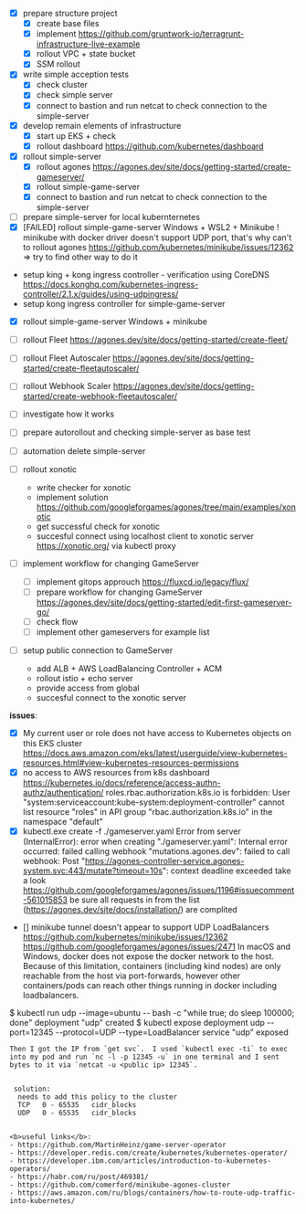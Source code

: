 - [x] prepare structure project
  - [x] create base files
  - [x] implement https://github.com/gruntwork-io/terragrunt-infrastructure-live-example
  - [x] rollout VPC + state bucket
  - [x] SSM rollout

- [x] write simple acception tests
  - [x] check cluster
  - [x] check simple server 
  - [x] connect to bastion and run netcat to check connection to the simple-server 

- [x] develop remain elements of infrastructure 
  - [x] start up EKS + check
  - [x] rollout dashboard https://github.com/kubernetes/dashboard

- [x] rollout simple-server
  - [x] rollout agones https://agones.dev/site/docs/getting-started/create-gameserver/
  - [x] rollout simple-game-server
  - [x] connect to bastion and run netcat to check connection to the simple-server

- [ ]  prepare simple-server for local kubernternetes
  - [x] [FAILED] rollout simple-game-server Windows + WSL2 + Minikube
! minikube with docker driver doesn't support UDP port, that's why can't to rollout agones https://github.com/kubernetes/minikube/issues/12362
=> try to find other way to do it
  - setup king + kong ingress controller - verification using CoreDNS https://docs.konghq.com/kubernetes-ingress-controller/2.1.x/guides/using-udpingress/
  - setup kong ingress controller for simple-game-server  
  - [x] rollout simple-game-server Windows + minikube
  - [ ] rollout Fleet            https://agones.dev/site/docs/getting-started/create-fleet/
  - [ ] rollout Fleet Autoscaler https://agones.dev/site/docs/getting-started/create-fleetautoscaler/
  - [ ] rollout Webhook Scaler   https://agones.dev/site/docs/getting-started/create-webhook-fleetautoscaler/
  - [ ] investigate how it works
  - [ ] prepare autorollout and checking simple-server as base test
  - [ ] automation delete simple-server 
 
- [ ] rollout xonotic
  - write checker for xonotic
  - implement solution https://github.com/googleforgames/agones/tree/main/examples/xonotic
  - get successful check for xonotic 
  - succesful connect using localhost client to xonotic server https://xonotic.org/ via kubectl proxy

- [ ] implement workflow for changing GameServer 
  - [ ] implement gitops approuch https://fluxcd.io/legacy/flux/
  - [ ] prepare workflow for changing GameServer https://agones.dev/site/docs/getting-started/edit-first-gameserver-go/
  - [ ] check flow
  - [ ] implement other gameservers for example list 

- [ ] setup public connection to GameServer
  - add ALB + AWS LoadBalancing Controller + ACM
  - rollout istio + echo server
  - provide access from global
  - succesful connect to the xonotic server


<b>issues</b>:
- [x] My current user or role does not have access to Kubernetes objects on this EKS cluster
  https://docs.aws.amazon.com/eks/latest/userguide/view-kubernetes-resources.html#view-kubernetes-resources-permissions
- [x] no access to AWS resources from k8s dashboard
  https://kubernetes.io/docs/reference/access-authn-authz/authentication/
  roles.rbac.authorization.k8s.io is forbidden: User "system:serviceaccount:kube-system:deployment-controller" cannot list resource "roles" in API group "rbac.authorization.k8s.io" in the namespace "default"
- [x] kubectl.exe create -f ./gameserver.yaml
Error from server (InternalError): error when creating "./gameserver.yaml": Internal error occurred: failed calling webhook "mutations.agones.dev": failed to call webhook: Post "https://agones-controller-service.agones-system.svc:443/mutate?timeout=10s": context deadline exceeded
 take a look https://github.com/googleforgames/agones/issues/1196#issuecomment-561015853 
 be sure all requests in from the list (https://agones.dev/site/docs/installation/) are complited
- [] minikube tunnel doesn't appear to support UDP LoadBalancers  
https://github.com/kubernetes/minikube/issues/12362
https://github.com/googleforgames/agones/issues/2471
In macOS and Windows, docker does not expose the docker network to the host. Because of this limitation, containers (including kind nodes) are only reachable from the host via port-forwards, however other containers/pods can reach other things running in docker including loadbalancers.

$ kubectl run udp --image=ubuntu -- bash -c "while true; do sleep 100000; done"
deployment "udp" created
$ kubectl expose deployment udp --port=12345 --protocol=UDP --type=LoadBalancer
service "udp" exposed
```
Then I got the IP from `get svc`.  I used `kubectl exec -ti` to exec into my pod and run `nc -l -p 12345 -u` in one terminal and I sent bytes to it via `netcat -u <public ip> 12345`.

 
 solution:
  needs to add this policy to the cluster
  TCP	0 - 65535	cidr_blocks
  UDP	0 - 65535	cidr_blocks
 

<b>useful links</b>:
- https://github.com/MartinHeinz/game-server-operator
- https://developer.redis.com/create/kubernetes/kubernetes-operator/
- https://developer.ibm.com/articles/introduction-to-kubernetes-operators/
- https://habr.com/ru/post/469381/
- https://github.com/comerford/minikube-agones-cluster
- https://aws.amazon.com/ru/blogs/containers/how-to-route-udp-traffic-into-kubernetes/